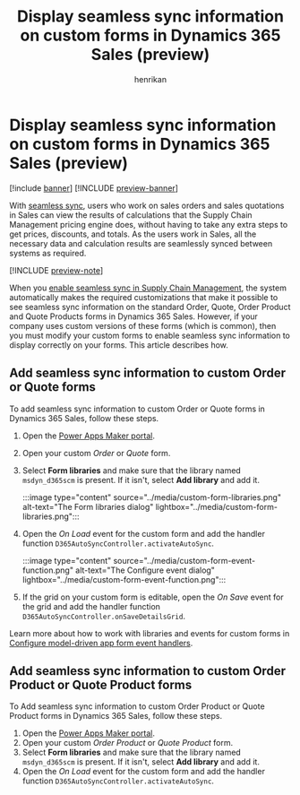 ﻿---
title: Display seamless sync information on custom forms in Dynamics 365 Sales (preview)
description: Learn how to modify custom forms in Dynamics 365 Sales to display seamless sync information
author: henrikan
ms.author: Henrikan
ms.reviewer: kamaybac
ms.search.form:
ms.topic: how-to
ms.date: 10/30/2024
ms.custom: 
  - bap-template
---

# Display seamless sync information on custom forms in Dynamics 365 Sales (preview)

[!include [banner](../includes/banner.md)]
[!INCLUDE [preview-banner](~/../shared-content/shared/preview-includes/preview-banner.md)]
<!-- KFM: Preview until 10.0.42 GA -->

With [seamless sync](../../../fin-ops/data-entities/add-efficiency-in-quote-to-cash-seamless-sync.md), users who work on sales orders and sales quotations in Sales can view the results of calculations that the Supply Chain Management pricing engine does, without having to take any extra steps to get prices, discounts, and totals. As the users work in Sales, all the necessary data and calculation results are seamlessly synced between systems as required.

[!INCLUDE [preview-note](~/../shared-content/shared/preview-includes/preview-note-d365.md)]

When you [enable seamless sync in Supply Chain Management](../../../fin-ops/data-entities/add-efficiency-in-quote-to-cash-seamless-sync.md), the system automatically makes the required customizations that make it possible to see seamless sync information on the standard Order, Quote, Order Product and Quote Products forms in Dynamics 365 Sales. However, if your company uses custom versions of these forms (which is common), then you must modify your custom forms to enable seamless sync information to display correctly on your forms. This article describes how.

## Add seamless sync information to custom Order or Quote forms

To add seamless sync information to custom Order or Quote forms in Dynamics 365 Sales, follow these steps.

1. Open the [Power Apps Maker portal](https://make.powerapps.com).
1. Open your custom *Order* or *Quote* form.
1. Select **Form libraries** and make sure that the library named `msdyn_d365scm` is present. If it isn't, select **Add library** and add it.

    :::image type="content" source="../media/custom-form-libraries.png" alt-text="The Form libraries dialog" lightbox="../media/custom-form-libraries.png":::

1. Open the *On Load* event for the custom form and add the handler function `D365AutoSyncController.activateAutoSync`.

    :::image type="content" source="../media/custom-form-event-function.png" alt-text="The Configure event dialog" lightbox="../media/custom-form-event-function.png":::

1. If the grid on your custom form is editable, open the *On Save* event for the grid and add the handler function `D365AutoSyncController.onSaveDetailsGrid`.

Learn more about how to work with libraries and events for custom forms in [Configure model-driven app form event handlers](/power-apps/maker/model-driven-apps/configure-event-handlers-legacy).

## Add seamless sync information to custom Order Product or Quote Product forms

To Add seamless sync information to custom Order Product or Quote Product forms in Dynamics 365 Sales, follow these steps.

1. Open the [Power Apps Maker portal](https://make.powerapps.com).
1. Open your custom *Order Product* or *Quote Product* form.
1. Select **Form libraries** and make sure that the library named `msdyn_d365scm` is present. If it isn't, select **Add library** and add it.
1. Open the *On Load* event for the custom form and add the handler function `D365AutoSyncController.activateAutoSync`.

<!--KFM: This procedure is exactly like the other one. Why not combine them? -->